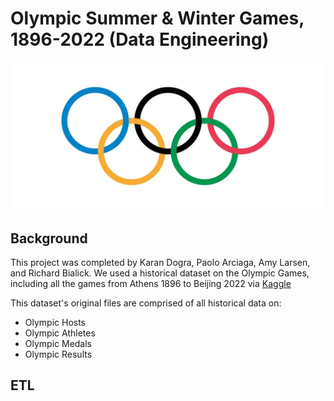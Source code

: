 # Olympic Summer & Winter Games, 1896-2022 (Data Engineering)
![alt text](image.png)

## Background 
This project was completed by Karan Dogra, Paolo Arciaga, Amy Larsen, and Richard Bialick. We used a historical dataset on the Olympic Games, including all the games from Athens 1896 to Beijing 2022 via [Kaggle](https://www.kaggle.com/datasets/piterfm/olympic-games-medals-19862018) 

This dataset's original files are comprised of all historical data on: 
- Olympic Hosts
- Olympic Athletes
- Olympic Medals
- Olympic Results 

## ETL 
